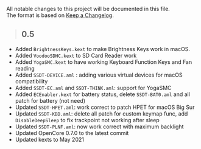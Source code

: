 All notable changes to this project will be documented in this file.  
The format is based on [Keep a Changelog](https://keepachangelog.com/en/1.0.0/).

> ## 0.5
- Added `BrightnessKeys.kext` to make Brightness Keys work in macOS.
- Added `VoodooSDHC.kext` to SD Card Reader work
- Added `YogaSMC.kext` to have working Keyboard Function Keys and Fan reading
- Added `SSDT-DEVICE.aml` : adding various virtual devices for macOS compatibility
- Added `SSDT-EC.aml` and `SSDT-THINK.aml`: support for YogaSMC
- Added `ECEnabler.kext` for battery status, delete `SSDT-BAT0.aml` and all patch for battery (not need)
- Updated `SSDT-HPET.aml`: work correct to patch HPET for macOS Big Sur
- Updated `SSDT-KBD.aml`: delete all patch for custom keymap func, add `DisableDeepSleep` to fix trackpoint not working after sleep
- Updated `SSDT-PLNF.aml`: now work correct with maximum backlight
- Updated OpenCore 0.7.0 to the latest commit
- Updated kexts to May 2021
